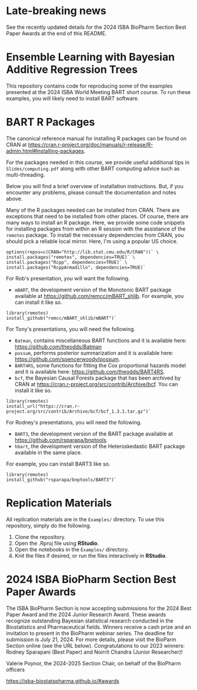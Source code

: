 
# Late-breaking news

See the recently updated details for the 2024 ISBA BioPharm Section 
Best Paper Awards at the end of this README. 

# Ensemble Learning with Bayesian Additive Regression Trees

This repository contains code for reproducing some of the examples
presented at the 2024 ISBA World Meeting BART short course.  To run
these examples, you will likely need to install BART software.

# BART R Packages

The canonical reference manual for installing R packages can
be found on CRAN at 
<https://cran.r-project.org/doc/manuals/r-release/R-admin.html#Installing-packages>.

For the packages needed in this course, we provide useful additional tips 
in `Slides/computing.pdf` 
along with other BART computing advice such as multi-threading.

Below you will find a brief overview of installation instructions.  But, if you 
encounter any problems, please consult the documentation and notes above.

Many of the R packages needed can be installed from CRAN. There are
exceptions that need to be installed from other places.  Of course,
there are many ways to install an R package.  Here, we provide some
code snippets for installing packages from within an R session with
the assistance of the `remotes` package.  To install the
necessary dependencies from CRAN, you should pick a reliable local
mirror.  Here, I'm using a popular US choice.

```
options(repos=c(CRAN="http://lib.stat.cmu.edu/R/CRAN"))` \
install.packages("remotes", dependencies=TRUE)` \
install.packages("Rcpp", dependencies=TRUE)` \
install.packages("RcppArmadillo", dependencies=TRUE)` 
```

For Rob's presentation, you will want the following.
- `mBART`, the development version of the Monotonic BART package available at
<https://github.com/remcc/mBART_shlib>.
For example, you can install it like so.

```
library(remotes)
install_github("remcc/mBART_shlib/mBART")`
```

For Tony's presentations, you will need the following.

- `Batman`, contains miscellaneous BART functions and it is available here: <https://github.com/theodds/Batman>
- `possum`, performs posterior summarization and it is available here:
<https://github.com/spencerwoody/possum>.
- `BART4RS`, some functions for fitting the Cox proportional hazards
   model and it is available here: <https://github.com/theodds/BART4RS>.
- `bcf`, the Bayesian Causal Forests package that has been archived by CRAN at <https://cran.r-project.org/src/contrib/Archive/bcf>.
You can install it like so.

```
library(remotes)
install_url("https://cran.r-project.org/src/contrib/Archive/bcf/bcf_1.3.1.tar.gz")`
```

For Rodney's presentations, you will need the following.
- `BART3`, the development version of the BART package available at
<https://github.com/rsparapa/bnptools>.
- `hbart`, the development version of the Heteroskedastic BART
package available in the same place.

For example, you can install BART3 like so.

```
library(remotes) 
install_github("rsparapa/bnptools/BART3")`
```

# Replication Materials

All replication materials are in the `Examples/` directory. To use this
repository, simply do the following.

1. Clone the repository.
2. Open the .Rproj file using **RStudio**.
3. Open the notebooks in the `Examples/` directory.
4. Knit the files if desired, or run the files interactively in **RStudio**.

# 2024 ISBA BioPharm Section Best Paper Awards

The ISBA BioPharm Section is now accepting submissions for the 2024
Best Paper Award and the 2024 Junior Research Award. These awards
recognize outstanding Bayesian statistical research conducted in the
Biostatistics and Pharmaceutical fields.  Winners receive a cash prize
and an invitation to present in the BioPharm webinar series.  The
deadline for submission is July 21, 2024. For more details, please
visit the BioParm Section online (see the URL below). Congratulations
to our 2023 winners: Rodney Sparapani (Best Paper) and Noirrit Chandra
(Junior Researcher)!

Valerie Poynor, the 2024-2025 Section Chair, on behalf of the BioPharm officers

https://isba-biostatspharma.github.io/#awards

